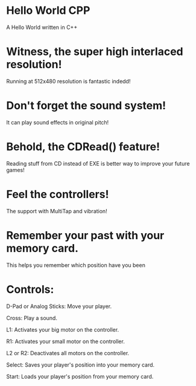 # Hello World CPP
A Hello World written in C++

# Witness, the super high interlaced resolution!
Running at 512x480 resolution is fantastic indedd!

# Don't forget the sound system!
It can play sound effects in original pitch!

# Behold, the CDRead() feature!
Reading stuff from CD instead of EXE is better way to improve your future games!

# Feel the controllers!
The support with MultiTap and vibration!

# Remember your past with your memory card.
This helps you remember which position have you been

# Controls:

D-Pad or Analog Sticks: Move your player.

Cross: Play a sound.

L1: Activates your big motor on the controller.

R1: Activates your small motor on the controller.

L2 or R2: Deactivates all motors on the controller.

Select: Saves your player's position into your memory card.

Start: Loads your player's position from your memory card.
